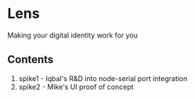 # Lens
Making your digital identity work for you

## Contents
1. spike1 - Iqbal's R&D into node-serial port integration
2. spike2 - Mike's UI proof of concept

